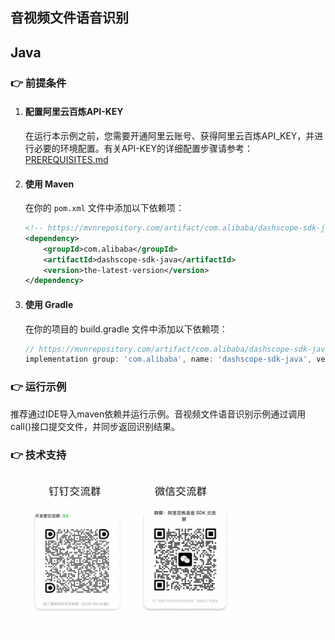 [comment]: # (title and brief introduction of the sample)
## 音视频文件语音识别
## Java

[comment]: # (prerequisites)
### :point_right: 前提条件

1. #### 配置阿里云百炼API-KEY

    在运行本示例之前，您需要开通阿里云账号、获得阿里云百炼API_KEY，并进行必要的环境配置。有关API-KEY的详细配置步骤请参考：[PREREQUISITES.md](../../../../PREREQUISITES.md)

2. #### 使用 Maven

    在你的 `pom.xml` 文件中添加以下依赖项：
    
    ```xml
    <!-- https://mvnrepository.com/artifact/com.alibaba/dashscope-sdk-java -->
    <dependency>
        <groupId>com.alibaba</groupId>
        <artifactId>dashscope-sdk-java</artifactId>
        <version>the-latest-version</version>
    </dependency>
    ```
3. #### 使用 Gradle

    在你的项目的 build.gradle 文件中添加以下依赖项：
    
    ```gradle
    // https://mvnrepository.com/artifact/com.alibaba/dashscope-sdk-java
    implementation group: 'com.alibaba', name: 'dashscope-sdk-java', version: 'the-latest-version'
    ```


[comment]: # (how to run the sample and expected results)
### :point_right: 运行示例

推荐通过IDE导入maven依赖并运行示例。音视频文件语音识别示例通过调用call()接口提交文件，并同步返回识别结果。

[comment]: # (technical support of the sample)
### :point_right: 技术支持
<img src="../../../../docs/image/groups.png" width="400"/>

    